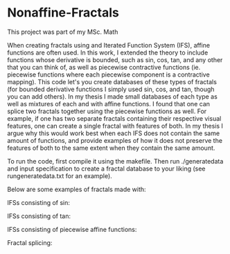 # Nonaffine-Fractals

This project was part of my MSc. Math

When creating fractals using and Iterated Function System (IFS), affine functions are often used.
In this work, I extended the theory to include functions whose derivative is bounded, such as sin,
cos, tan, and any other that you can think of, as well as piecewise contractive functions (ie. 
piecewise functions where each piecewise component is a contractive mapping). This code let's you
create databases of these types of fractals (for bounded derivative functions I simply used sin,
cos, and tan, though you can add others). In my thesis I made small databases of each type as well
as mixtures of each and with affine functions. I found that one can splice two fractals together
using the piecewise functions as well. For example, if one has two separate fractals containing
their respective visual features, one can create a single fractal with features of both. In my 
thesis I argue why this would work best when each IFS does not contain the same amount of
functions, and provide examples of how it does not preserve the features of both to the same 
extent when they contain the same amount.

To run the code, first compile it using the makefile. Then run ./generatedata and input 
specification to create a fractal database to your liking (see rungeneratedata.txt for an example).

Below are some examples of fractals made with:

IFSs consisting of sin:

IFSs consisting of tan:

IFSs consisting of piecewise affine functions:

Fractal splicing:


